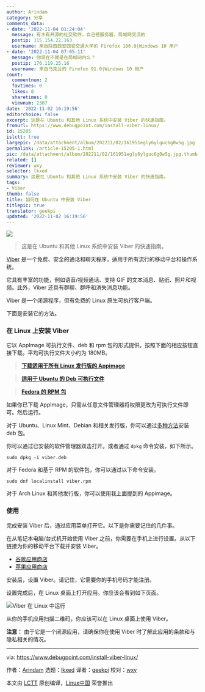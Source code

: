 ```yaml
---
author: Arindam
category: 分享
comments_data:
- date: '2022-11-04 01:24:04'
  message: 有木有开源的社交软件，自己搭服务器，局域网交流的
  postip: 115.154.22.163
  username: 来自陕西西安西安交通大学的 Firefox 106.0|Windows 10 用户
- date: '2022-11-04 07:05:11'
  message: 你现在不就是在局域网内么？
  postip: 176.119.25.16
  username: 来自乌克兰的 Firefox 91.0|Windows 10 用户
count:
  commentnum: 2
  favtimes: 0
  likes: 0
  sharetimes: 0
  viewnum: 2387
date: '2022-11-02 16:19:56'
editorchoice: false
excerpt: 这是在 Ubuntu 和其他 Linux 系统中安装 Viber 的快速指南。
fromurl: https://www.debugpoint.com/install-viber-linux/
id: 15205
islctt: true
largepic: /data/attachment/album/202211/02/161951egly6ylguc6g0w5g.jpg
permalink: /article-15205-1.html
pic: /data/attachment/album/202211/02/161951egly6ylguc6g0w5g.jpg.thumb.jpg
related: []
reviewer: wxy
selector: lkxed
summary: 这是在 Ubuntu 和其他 Linux 系统中安装 Viber 的快速指南。
tags:
- Viber
thumb: false
title: 如何在 Ubuntu 中安装 Viber
titlepic: true
translator: geekpi
updated: '2022-11-02 16:19:56'
---
```


![](/data/attachment/album/202211/02/161951egly6ylguc6g0w5g.jpg)



> 
> 这是在 Ubuntu 和其他 Linux 系统中安装 Viber 的快速指南。
> 
> 
> 


[Viber](https://www.viber.com/) 是一个免费、安全的通话和聊天程序，适用于所有流行的移动平台和操作系统。


它具有丰富的功能，例如语音/视频通话、支持 GIF 的文本消息、贴纸、照片和视频。此外，Viber 还具有群聊、群呼和消失消息功能。


Viber 是一个闭源程序，但有免费的 Linux 原生可执行客户端。


下面是安装它的方法。


### 在 Linux 上安装 Viber


它以 AppImage 可执行文件、deb 和 rpm 包的形式提供。按照下面的相应按钮直接下载。平均可执行文件大小约为 180MB。



> 
> **[下载适用于所有 Linux 发行版的 Appimage](https://download.cdn.viber.com/desktop/Linux/viber.AppImage)**
> 
> 
> 



> 
> **[适用于 Ubuntu 的 Deb 可执行文件](https://download.cdn.viber.com/cdn/desktop/Linux/viber.deb)**
> 
> 
> 



> 
> **[Fedora 的 RPM 包](https://download.cdn.viber.com/desktop/Linux/viber.rpm)**
> 
> 
> 


如果你已下载 AppImage，只需从任意文件管理器将权限更改为可执行文件即可。然后运行。


对于 Ubuntu、Linux Mint、Debian 和相关发行版，你可以通过[多种方法](https://www.debugpoint.com/install-deb-files/)安装 deb 包。


你可以通过已安装的软件管理器双击打开。或者通过 `dpkg` 命令安装，如下所示。



```
sudo dpkg -i viber.deb

```

对于 Fedora 和基于 RPM 的软件包，你可以通过以下命令安装。



```
sudo dnf localinstall viber.rpm

```

对于 Arch Linux 和其他发行版，你可以使用我上面提到的 Appimage。


### 使用


完成安装 Viber 后，通过应用菜单打开它。以下是你需要记住的几件事。


在从笔记本电脑/台式机开始使用 Viber 之前，你需要在手机上进行设置。从以下链接为你的移动平台下载并安装 Viber。


* [谷歌应用商店](https://play.google.com/store/apps/details?id=com.viber.voip&hl=en_IN&gl=US)
* [苹果应用商店](https://apps.apple.com/us/app/viber-messenger-chats-calls/id382617920)


安装后，设置 Viber。请记住，它需要你的手机号码才能注册。


设置完成后，在 Linux 桌面上打开应用。你应该会看到如下页面。


![Viber 在 Linux 中运行](/data/attachment/album/202211/02/161956fy8y492998t8t222.jpg)


从你的手机应用扫描二维码，你应该可以在 Linux 桌面上使用 Viber。


**注意：** 由于它是一个闭源应用，请确保你在使用 Viber 时了解此应用的条款和与隐私相关的情况。




---


via: <https://www.debugpoint.com/install-viber-linux/>


作者：[Arindam](https://www.debugpoint.com/author/admin1/) 选题：[lkxed](https://github.com/lkxed) 译者：[geekpi](https://github.com/geekpi) 校对：[wxy](https://github.com/wxy)


本文由 [LCTT](https://github.com/LCTT/TranslateProject) 原创编译，[Linux中国](https://linux.cn/) 荣誉推出
